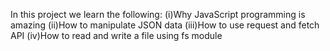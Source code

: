 In this project we learn the following:
(i)Why JavaScript programming is amazing
(ii)How to manipulate JSON data
(iii)How to use request and fetch API
(iv)How to read and write a file using fs module